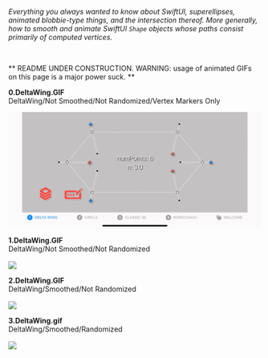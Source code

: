 *Everything you always wanted to know about SwiftUI, superellipses, animated blobbie-type things, and the intersection thereof. More generally, how to smooth and animate SwiftUI `Shape` objects whose paths consist primarily of computed vertices.*

<br/>

** README UNDER CONSTRUCTION. WARNING: usage of animated GIFs on this page is a major power suck. **

**0.DeltaWing.GIF**
<br/>
DeltaWing/Not Smoothed/Not Randomized/Vertex Markers Only<br/>

<img align="center" src="_GIFs/0.DeltaWing.gif" width="750">

**1.DeltaWing.GIF**
<br/>
DeltaWing/Not Smoothed/Not Randomized<br/>

<img align="center" src="_GIFs/1.DeltaWing.gif" width="750">

**2.DeltaWing.GIF**
<br/>
DeltaWing/Smoothed/Not Randomized<br/>

<img align="center" src="_GIFs/2.DeltaWing.gif" width="750">

**3.DeltaWing.gif**
<br/>
DeltaWing/Smoothed/Randomized</br>

<img align="center" src="_GIFs/4.DeltaWing.gif" width="750">


<!--
<img src="GIFs/LayersChooser(iPhone14).PNG" height="500">
->

<br/>

Here's a **`SuperEllipse`** `Shape` object with 6 vertices. The odd-numbered vertices are shown in red, the even-numbered one in blue. Just because.

When we calculate the coordinates of the vertices (a `[CGPoint]` array), we can also calculate the normal vector at each of the vertices.

This project is an exploration of how to animate a family of superellipse-based curves in SwiftUI. Actually it's a bit more general than that: the project shows how to animate between any superellipse-based curve, defined for our purposes as a `[CGPoint, CGVector]` array, where the `CGPoints` are the calculated vertices of the superellipse and the `CGVectors` are their corresponding normals, or orthogonals, and any secondary curve you can derive algorithmically from the first, eg using a simple mapping or transformation. 

`BezierBlobs` runs on both iPhone and the iPad. The user experience at present is better on iPad, due to some unresolved issues that occur when changing orientation between landscape and portrait on the phone. To be fixed (hopefully) ...

Enjoy!
